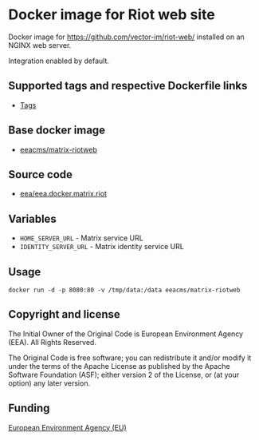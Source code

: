 # Docker image for Riot web site

Docker image for https://github.com/vector-im/riot-web/ installed on an NGINX web server.

Integration enabled by default.

## Supported tags and respective Dockerfile links

  - [Tags](https://hub.docker.com/r/eeacms/matrix-riotweb/tags/)

## Base docker image

 - [eeacms/matrix-riotweb](https://hub.docker.com/r/eeacms/matrix-riotweb/)

## Source code

  - [eea/eea.docker.matrix.riot](http://github.com/eea/eea.docker.matrix.riot)

## Variables

* `HOME_SERVER_URL` - Matrix service URL
* `IDENTITY_SERVER_URL` - Matrix identity service URL

## Usage

```
docker run -d -p 8080:80 -v /tmp/data:/data eeacms/matrix-riotweb
```

## Copyright and license

The Initial Owner of the Original Code is European Environment Agency (EEA).
All Rights Reserved.

The Original Code is free software; you can redistribute it and/or modify
it under the terms of the Apache License as published by the Apache Software Foundation (ASF);
either version 2 of the License, or (at your option) any later version.

## Funding

[European Environment Agency (EU)](http://eea.europa.eu)
